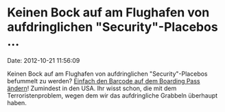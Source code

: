Keinen Bock auf am Flughafen von aufdringlichen \"Security\"-Placebos \...
==========================================================================

Date: 2012-10-21 11:56:09

Keinen Bock auf am Flughafen von aufdringlichen \"Security\"-Placebos
befummelt zu werden? [Einfach den Barcode auf dem Boarding Pass
ändern](https://puckinflight.wordpress.com/2012/10/19/security-flaws-in-the-tsa-pre-check-system-and-the-boarding-pass-check-system/)!
Zumindest in den USA. Ihr wisst schon, die mit dem Terroristenproblem,
wegen dem wir das aufdringliche Grabbeln überhaupt haben.
